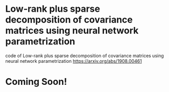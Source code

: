 # Low-rank plus sparse decomposition of covariance matrices using neural network parametrization
code of Low-rank plus sparse decomposition of covariance matrices using neural network parametrization https://arxiv.org/abs/1908.00461



# Coming Soon!

